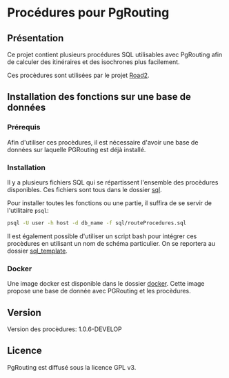 # Procédures pour PgRouting

## Présentation 

Ce projet contient plusieurs procédures SQL utilisables avec PgRouting afin de calculer des itinéraires et des isochrones plus facilement.

Ces procèdures sont utilisées par le projet [Road2](https://github.com/IGNF/road2). 

## Installation des fonctions sur une base de données

### Prérequis 

Afin d'utiliser ces procèdures, il est nécessaire d'avoir une base de données sur laquelle PGRouting est déjà installé. 

### Installation 

Il y a plusieurs fichiers SQL qui se répartissent l'ensemble des procèdures disponibles. Ces fichiers sont tous dans le dossier [sql](./sql). 

Pour installer toutes les fonctions ou une partie, il suffira de se servir de l'utilitaire `psql`:
```sh
psql -U user -h host -d db_name -f sql/routeProcedures.sql
```

Il est également possible d'utiliser un script bash pour intégrer ces procèdures en utilisant un nom de schéma particulier. On se reportera au dossier [sql_template](./sql_template). 

### Docker 

Une image docker est disponible dans le dossier [docker](./docker). Cette image propose une base de donnée avec PGRouting et les procèdures. 

## Version

Version des procèdures: 1.0.6-DEVELOP

## Licence 

PgRouting est diffusé sous la licence GPL v3. 